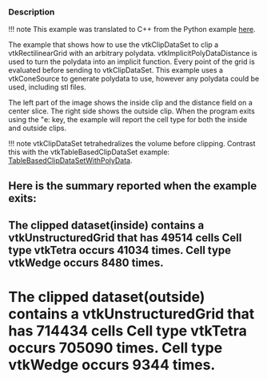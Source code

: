 ### Description

!!! note
    This example was translated to C++ from the Python example [here](/Python/Meshes/ClipDataSetWithPolydata).

The example that shows how to use the vtkClipDataSet to clip a
vtkRectilinearGrid with an arbitrary
polydata. vtkImplicitPolyDataDistance is used to turn the polydata
into an implicit function. Every point of the grid is evaluated before
sending to vtkClipDataSet. This example uses a vtkConeSource to
generate polydata to use, however any polydata could be used,
including stl files.

The left part of the image shows the inside clip and the distance
field on a center slice. The right side shows the outside clip. When
the program exits using the "e: key, the example will report the cell
type for both the inside and outside clips.

!!! note
    vtkClipDataSet tetrahedralizes the volume before clipping. Contrast this with the vtkTableBasedClipDataSet example: [TableBasedClipDataSetWithPolyData](/Cxx/Meshes/TableBasedClipDataSetWithPolyData).

Here is the summary reported when the example exits:
<samp>
------------------------
The clipped dataset(inside) contains a 
vtkUnstructuredGrid that has 49514 cells
	Cell type vtkTetra occurs 41034 times.
	Cell type vtkWedge occurs 8480 times.
------------------------
The clipped dataset(outside) contains a 
vtkUnstructuredGrid that has 714434 cells
	Cell type vtkTetra occurs 705090 times.
	Cell type vtkWedge occurs 9344 times.
</samp>
=======
